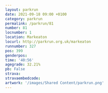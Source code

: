 ```yaml
---
layout: parkrun
date: 2021-09-18 09:00 +0100
category: parkrun
permalink: /parkrun/81
number: 81
locnumber: 1
location: Markeaton
locurl: http://parkrun.org.uk/markeaton
runnumber: 327
pos: 399
genderpos: 
time: '40:56'
agegrade: 32.21%
pb: False
strava: 
stravaembedcode:
artwork: '/images/Shared Content/parkrun.png'
---
```

